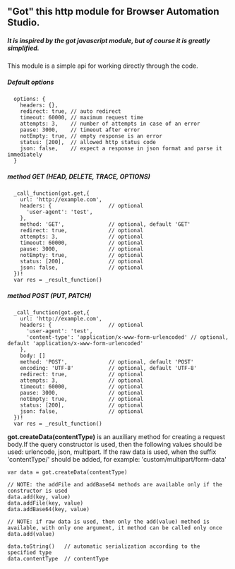 ## "Got" this http module for Browser Automation Studio. 

##### It is inspired by the got javascript module, but of course it is greatly simplified.


This module is a simple api for working directly through the code.

##### Default options
```
  options: {
    headers: {},
    redirect: true, // auto redirect
    timeout: 60000, // maximum request time
    attempts: 3,    // number of attempts in case of an error
    pause: 3000,    // timeout after error
    notEmpty: true, // empty response is an error
    status: [200],  // allowed http status code
    json: false,    // expect a response in json format and parse it immediately
  }
```
##### method GET (HEAD, DELETE, TRACE, OPTIONS)
```
  _call_function(got.get,{
    url: 'http://example.com',
    headers: {                  // optional
      'user-agent': 'test', 
    },
    method: 'GET',              // optional, default 'GET'
    redirect: true,             // optional
    attempts: 3,                // optional
    timeout: 60000,             // optional
    pause: 3000,                // optional
    notEmpty: true,             // optional
    status: [200],              // optional
    json: false,                // optional
  })!
  var res = _result_function()
```
##### method POST (PUT, PATCH)
```
  _call_function(got.get,{
    url: 'http://example.com',
    headers: {                  // optional
      'user-agent': 'test',
      'content-type': 'application/x-www-form-urlencoded' // optional, default 'application/x-www-form-urlencoded'
    },
    body: []                    
    method: 'POST',             // optional, default 'POST'
    encoding: 'UTF-8'           // optional, default 'UTF-8'
    redirect: true,             // optional
    attempts: 3,                // optional
    timeout: 60000,             // optional
    pause: 3000,                // optional
    notEmpty: true,             // optional
    status: [200],              // optional
    json: false,                // optional
  })!
  var res = _result_function()
```


<b>got.createData(contentType)</b> is an auxiliary method for creating a request body.If the query constructor is used, then the following values should be used: urlencode, json, multipart. If the raw data is used, when the suffix 'contentType/' should be added, for example: 'custom/multipart/form-data'
```
var data = got.createData(contentType)

// NOTE: the addFile and addBase64 methods are available only if the constructor is used
data.add(key, value)
data.addFile(key, value)
data.addBase64(key, value)

// NOTE: if raw data is used, then only the add(value) method is available, with only one argument, it method can be called only once
data.add(value)

data.toString()   // automatic serialization according to the specified type
data.contentType  // contentType
```
